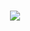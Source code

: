 <h1 align="center">
  <a href="https://git.io/typing-svg">
    <img src="https://readme-typing-svg.herokuapp.com?color=%2336BCF7&size=36&center=true&vCenter=true&width=800&height=100&lines=Ol%C3%A1!+Meu+nome+%C3%A9+Matheus+Dominguez+%F0%9F%91%8B">
  </a>
</h1>
